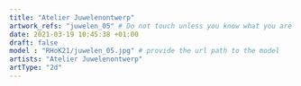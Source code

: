 ```yaml
---
title: "Atelier Juwelenontwerp"
artwork_refs: "juwelen_05" # Do not touch unless you know what you are doing
date: 2021-03-19 10:45:38 +01:00
draft: false
model : "RHoK21/juwelen_05.jpg" # provide the url path to the model
artists: "Atelier Juwelenontwerp"
artType: "2d"
---
```

